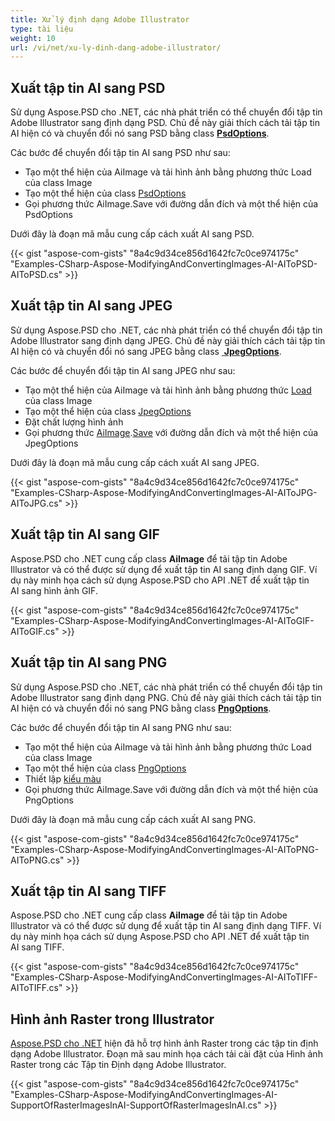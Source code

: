 ```yaml
---
title: Xử lý định dạng Adobe Illustrator
type: tài liệu
weight: 10
url: /vi/net/xu-ly-dinh-dang-adobe-illustrator/
---
```


## **Xuất tập tin AI sang PSD**
Sử dụng Aspose.PSD cho .NET, các nhà phát triển có thể chuyển đổi tập tin Adobe Illustrator sang định dạng PSD. Chủ đề này giải thích cách tải tập tin AI hiện có và chuyển đổi nó sang PSD bằng class [**PsdOptions**](https://reference.aspose.com/net/psd/aspose.psd.imageoptions/psdoptions).

Các bước để chuyển đổi tập tin AI sang PSD như sau:

- Tạo một thể hiện của AiImage và tải hình ảnh bằng phương thức Load của class Image
- Tạo một thể hiện của class [PsdOptions](https://reference.aspose.com/net/psd/aspose.psd.imageoptions/psdoptions)
- Gọi phương thức AiImage.Save với đường dẫn đích và một thể hiện của PsdOptions 

Dưới đây là đoạn mã mẫu cung cấp cách xuất AI sang PSD.


{{< gist "aspose-com-gists" "8a4c9d34ce856d1642fc7c0ce974175c" "Examples-CSharp-Aspose-ModifyingAndConvertingImages-AI-AIToPSD-AIToPSD.cs" >}}
## **Xuất tập tin AI sang JPEG**
Sử dụng Aspose.PSD cho .NET, các nhà phát triển có thể chuyển đổi tập tin Adobe Illustrator sang định dạng JPEG. Chủ đề này giải thích cách tải tập tin AI hiện có và chuyển đổi nó sang JPEG bằng class [ **JpegOptions**](https://reference.aspose.com/net/psd/aspose.psd.imageoptions/jpegoptions).

Các bước để chuyển đổi tập tin AI sang JPEG như sau:

- Tạo một thể hiện của AiImage và tải hình ảnh bằng phương thức [Load](https://reference.aspose.com/psd/net/aspose.psd/image/methods/load/index) của class Image
- Tạo một thể hiện của class [JpegOptions](https://reference.aspose.com/net/psd/aspose.psd.imageoptions/jpegoptions)
- Đặt chất lượng hình ảnh
- Gọi phương thức [AiImage](https://reference.aspose.com/psd/net/aspose.psd/fileformats.ai/aiimage).[Save](https://reference.aspose.com/psd/net/aspose.psd/image/methods/save) với đường dẫn đích và một thể hiện của JpegOptions 

Dưới đây là đoạn mã mẫu cung cấp cách xuất AI sang JPEG.


{{< gist "aspose-com-gists" "8a4c9d34ce856d1642fc7c0ce974175c" "Examples-CSharp-Aspose-ModifyingAndConvertingImages-AI-AIToJPG-AIToJPG.cs" >}}
## **Xuất tập tin AI sang GIF**
Aspose.PSD cho .NET cung cấp class **AiImage** để tải tập tin Adobe Illustrator và có thể được sử dụng để xuất tập tin AI sang định dạng GIF. Ví dụ này minh họa cách sử dụng Aspose.PSD cho API .NET để xuất tập tin AI sang hình ảnh GIF.


{{< gist "aspose-com-gists" "8a4c9d34ce856d1642fc7c0ce974175c" "Examples-CSharp-Aspose-ModifyingAndConvertingImages-AI-AIToGIF-AIToGIF.cs" >}}
## **Xuất tập tin AI sang PNG**
Sử dụng Aspose.PSD cho .NET, các nhà phát triển có thể chuyển đổi tập tin Adobe Illustrator sang định dạng PNG. Chủ đề này giải thích cách tải tập tin AI hiện có và chuyển đổi nó sang PNG bằng class [**PngOptions**](https://reference.aspose.com/net/psd/aspose.psd.imageoptions/pngoptions).

Các bước để chuyển đổi tập tin AI sang PNG như sau:

- Tạo một thể hiện của AiImage và tải hình ảnh bằng phương thức Load của class Image
- Tạo một thể hiện của class [PngOptions](https://reference.aspose.com/net/psd/aspose.psd.imageoptions/pngoptions)
- Thiết lập [kiểu màu](https://reference.aspose.com/psd/net/aspose.psd.imageoptions/pngoptions/properties/colortype)
- Gọi phương thức AiImage.Save với đường dẫn đích và một thể hiện của PngOptions 

Dưới đây là đoạn mã mẫu cung cấp cách xuất AI sang PNG.


{{< gist "aspose-com-gists" "8a4c9d34ce856d1642fc7c0ce974175c" "Examples-CSharp-Aspose-ModifyingAndConvertingImages-AI-AIToPNG-AIToPNG.cs" >}}
## **Xuất tập tin AI sang TIFF**
Aspose.PSD cho .NET cung cấp class **AiImage** để tải tập tin Adobe Illustrator và có thể được sử dụng để xuất tập tin AI sang định dạng TIFF. Ví dụ này minh họa cách sử dụng Aspose.PSD cho API .NET để xuất tập tin AI sang TIFF.


{{< gist "aspose-com-gists" "8a4c9d34ce856d1642fc7c0ce974175c" "Examples-CSharp-Aspose-ModifyingAndConvertingImages-AI-AIToTIFF-AIToTIFF.cs" >}}
## **Hình ảnh Raster trong Illustrator**
[Aspose.PSD cho .NET](https://products.aspose.com/psd/net) hiện đã hỗ trợ hình ảnh Raster trong các tập tin định dạng Adobe Illustrator. Đoạn mã sau minh họa cách tải cài đặt của Hình ảnh Raster trong các Tập tin Định dạng Adobe Illustrator.


{{< gist "aspose-com-gists" "8a4c9d34ce856d1642fc7c0ce974175c" "Examples-CSharp-Aspose-ModifyingAndConvertingImages-AI-SupportOfRasterImagesInAI-SupportOfRasterImagesInAI.cs" >}}
